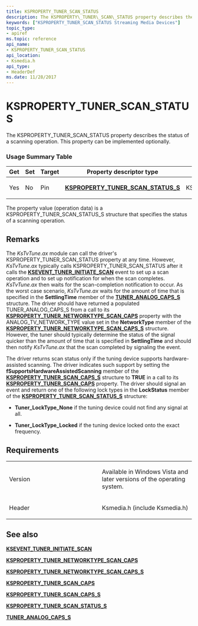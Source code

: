 ```yaml
---
title: KSPROPERTY_TUNER_SCAN_STATUS
description: The KSPROPERTY\_TUNER\_SCAN\_STATUS property describes the status of a scanning operation. This property can be implemented optionally.
keywords: ["KSPROPERTY_TUNER_SCAN_STATUS Streaming Media Devices"]
topic_type:
- apiref
ms.topic: reference
api_name:
- KSPROPERTY_TUNER_SCAN_STATUS
api_location:
- Ksmedia.h
api_type:
- HeaderDef
ms.date: 11/28/2017
---
```


# KSPROPERTY\_TUNER\_SCAN\_STATUS


The KSPROPERTY\_TUNER\_SCAN\_STATUS property describes the status of a scanning operation. This property can be implemented optionally.

### Usage Summary Table

<table>
<colgroup>
<col width="20%" />
<col width="20%" />
<col width="20%" />
<col width="20%" />
<col width="20%" />
</colgroup>
<thead>
<tr class="header">
<th>Get</th>
<th>Set</th>
<th>Target</th>
<th>Property descriptor type</th>
<th>Property value type</th>
</tr>
</thead>
<tbody>
<tr class="odd">
<td><p>Yes</p></td>
<td><p>No</p></td>
<td><p>Pin</p></td>
<td><p><a href="/windows-hardware/drivers/ddi/ksmedia/ns-ksmedia-ksproperty_tuner_scan_status_s" data-raw-source="[&lt;strong&gt;KSPROPERTY_TUNER_SCAN_STATUS_S&lt;/strong&gt;](/windows-hardware/drivers/ddi/ksmedia/ns-ksmedia-ksproperty_tuner_scan_status_s)"><strong>KSPROPERTY_TUNER_SCAN_STATUS_S</strong></a></p></td>
<td><p>KSPROPERTY_TUNER_SCAN_STATUS_S</p></td>
</tr>
</tbody>
</table>

 

The property value (operation data) is a KSPROPERTY\_TUNER\_SCAN\_STATUS\_S structure that specifies the status of a scanning operation.

## Remarks

The *KsTvTune.ax* module can call the driver's KSPROPERTY\_TUNER\_SCAN\_STATUS property at any time. However, *KsTvTune.ax* typically calls KSPROPERTY\_TUNER\_SCAN\_STATUS after it calls the [**KSEVENT\_TUNER\_INITIATE\_SCAN**](ksevent-tuner-initiate-scan.md) event to set up a scan operation and to set up notification for when the scan completes. *KsTvTune.ax* then waits for the scan-completion notification to occur. As the worst case scenario, *KsTvTune.ax* waits for the amount of time that is specified in the **SettlingTime** member of the [**TUNER\_ANALOG\_CAPS\_S**](/windows-hardware/drivers/ddi/ksmedia/ns-ksmedia-tuner_analog_caps_s) structure. The driver should have returned a populated TUNER\_ANALOG\_CAPS\_S from a call to its [**KSPROPERTY\_TUNER\_NETWORKTYPE\_SCAN\_CAPS**](ksproperty-tuner-networktype-scan-caps.md) property with the ANALOG\_TV\_NETWORK\_TYPE value set in the **NetworkType** member of the [**KSPROPERTY\_TUNER\_NETWORKTYPE\_SCAN\_CAPS\_S**](/windows-hardware/drivers/ddi/ksmedia/ns-ksmedia-ksproperty_tuner_networktype_scan_caps_s) structure. However, the tuner should typically determine the status of the signal quicker than the amount of time that is specified in **SettlingTime** and should then notify *KsTvTune.ax* that the scan completed by signaling the event.

The driver returns scan status only if the tuning device supports hardware-assisted scanning. The driver indicates such support by setting the **fSupportsHardwareAssistedScanning** member of the [**KSPROPERTY\_TUNER\_SCAN\_CAPS\_S**](/windows-hardware/drivers/ddi/ksmedia/ns-ksmedia-ksproperty_tuner_scan_caps_s) structure to **TRUE** in a call to its [**KSPROPERTY\_TUNER\_SCAN\_CAPS**](ksproperty-tuner-scan-caps.md) property. The driver should signal an event and return one of the following lock types in the **LockStatus** member of the [**KSPROPERTY\_TUNER\_SCAN\_STATUS\_S**](/windows-hardware/drivers/ddi/ksmedia/ns-ksmedia-ksproperty_tuner_scan_status_s) structure:

-   **Tuner\_LockType\_None** if the tuning device could not find any signal at all.

-   **Tuner\_LockType\_Locked** if the tuning device locked onto the exact frequency.

## Requirements

<table>
<colgroup>
<col width="50%" />
<col width="50%" />
</colgroup>
<tbody>
<tr class="odd">
<td><p>Version</p></td>
<td><p>Available in Windows Vista and later versions of the operating system.</p></td>
</tr>
<tr class="even">
<td><p>Header</p></td>
<td>Ksmedia.h (include Ksmedia.h)</td>
</tr>
</tbody>
</table>

## See also


[**KSEVENT\_TUNER\_INITIATE\_SCAN**](ksevent-tuner-initiate-scan.md)

[**KSPROPERTY\_TUNER\_NETWORKTYPE\_SCAN\_CAPS**](ksproperty-tuner-networktype-scan-caps.md)

[**KSPROPERTY\_TUNER\_NETWORKTYPE\_SCAN\_CAPS\_S**](/windows-hardware/drivers/ddi/ksmedia/ns-ksmedia-ksproperty_tuner_networktype_scan_caps_s)

[**KSPROPERTY\_TUNER\_SCAN\_CAPS**](ksproperty-tuner-scan-caps.md)

[**KSPROPERTY\_TUNER\_SCAN\_CAPS\_S**](/windows-hardware/drivers/ddi/ksmedia/ns-ksmedia-ksproperty_tuner_scan_caps_s)

[**KSPROPERTY\_TUNER\_SCAN\_STATUS\_S**](/windows-hardware/drivers/ddi/ksmedia/ns-ksmedia-ksproperty_tuner_scan_status_s)

[**TUNER\_ANALOG\_CAPS\_S**](/windows-hardware/drivers/ddi/ksmedia/ns-ksmedia-tuner_analog_caps_s)

